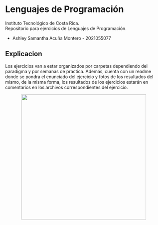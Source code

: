 # Lenguajes de Programación
Instituto Tecnológico de Costa Rica.<br/>
Repositorio para ejercicios de Lenguajes de Programación. <br/>
- Ashley Samantha Acuña Montero - 2021055077

## Explicacion

Los ejercicios van a estar organizados por carpetas dependiendo del paradigma y por semanas de practica. Además, cuenta con un readme donde se pondra el enunciado del ejercicio y fotos de los resultados del mismo, de la misma forma, los resultados de los ejercicios estarán en comentarios en los archivos correspondientes del ejercicio. 


<p align='center'>
<img src="https://res.cloudinary.com/dgm059qwp/image/upload/v1660613992/Lenguajes%20de%20Programacion/57bb2a1f-golang_lrj8hu.png" width="400"
</p>
